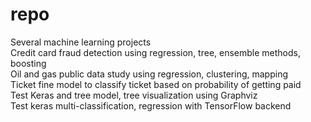 # repo
Several machine learning projects  
  Credit card fraud detection using regression, tree, ensemble methods, boosting  
  Oil and gas public data study using regression, clustering, mapping  
  Ticket fine model to classify ticket based on probability of getting paid  
  Test Keras and tree model, tree visualization using Graphviz  
  Test keras multi-classification, regression with TensorFlow backend  
